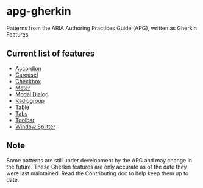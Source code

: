 # apg-gherkin

Patterns from the ARIA Authoring Practices Guide (APG), written as Gherkin Features

## Current list of features

* [Accordion](features/accordion.feature)
* [Carousel](features/carousel.feature)
* [Checkbox](features/checkbox.feature)
* [Meter](features/meter.feature)
* [Modal Dialog](features/modal-dialog.feature)
* [Radiogroup](features/radiogroup.feature)
* [Table](features/table.feature)
* [Tabs](features/tabs.feature)
* [Toolbar](features/toolbar.feature)
* [Window Splitter](features/window-splitter.feature)

## Note

Some patterns are still under development by the APG and may change in the future.
These Gherkin features are only accurate as of the date they were last maintained.
Read the Contributing doc to help keep them up to date.